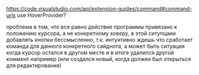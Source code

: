 https://code.visualstudio.com/api/extension-guides/command#command-uris
use HoverProvider?

проблема в том, что все равно действие программы привязано к положению курсора, а не конкретному ховеру, в этой ситупцаии добавлять кнопки бессмысленно, т.к. интуитивно ждешь что сработает команда для данного конкретного сайднота, а может быть ситуация когда курсор остался в другом месте и в итоге удалился другой коммент например (или создался новый, когда должен был открыться для редактирования)

